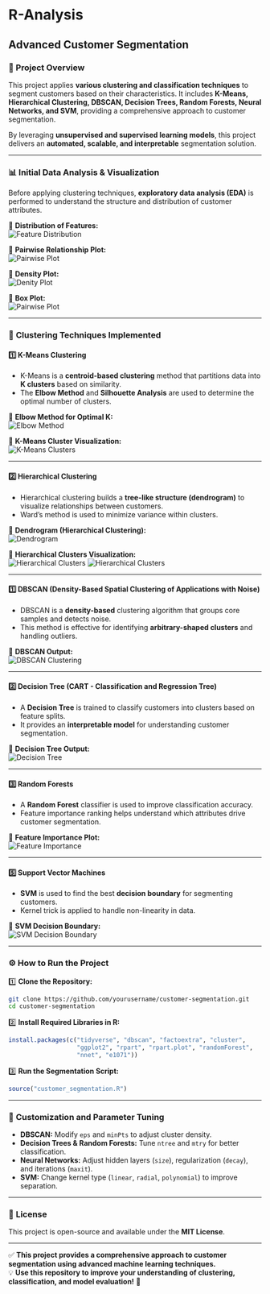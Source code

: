 # R-Analysis
## **Advanced Customer Segmentation**

### 📌 Project Overview  
This project applies **various clustering and classification techniques** to segment customers based on their characteristics. It includes **K-Means, Hierarchical Clustering, DBSCAN, Decision Trees, Random Forests, Neural Networks, and SVM**, providing a comprehensive approach to customer segmentation.

By leveraging **unsupervised and supervised learning models**, this project delivers an **automated, scalable, and interpretable** segmentation solution.

---

### 📊 **Initial Data Analysis & Visualization**  
Before applying clustering techniques, **exploratory data analysis (EDA)** is performed to understand the structure and distribution of customer attributes.

📌 **Distribution of Features:**  
![Feature Distribution](outputs/initialPlots/histogram.png)

📌 **Pairwise Relationship Plot:**  
![Pairwise Plot](outputs/initialPlots/scatterPlot.png)

📌 **Density Plot:**  
![Denity Plot](outputs/initialPlots/densityPlot.png)

📌 **Box Plot:**  
![Pairwise Plot](outputs/initialPlots/boxPlot.png)

---

### 🚀 **Clustering Techniques Implemented**

#### **1️⃣ K-Means Clustering**  
- K-Means is a **centroid-based clustering** method that partitions data into **K clusters** based on similarity.  
- The **Elbow Method** and **Silhouette Analysis** are used to determine the optimal number of clusters.

📌 **Elbow Method for Optimal K:**  
![Elbow Method](outputs/k-means/clusterMethods.png)  

📌 **K-Means Cluster Visualization:**  
![K-Means Clusters](outputs/k-means/optmailClusters.png)

---

#### **2️⃣ Hierarchical Clustering**  
- Hierarchical clustering builds a **tree-like structure (dendrogram)** to visualize relationships between customers.  
- Ward’s method is used to minimize variance within clusters.

📌 **Dendrogram (Hierarchical Clustering):**  
![Dendrogram](outputs/hierachy/dendrogram.png)

📌 **Hierarchical Clusters Visualization:**  
![Hierarchical Clusters](outputs/hierachy/hierachyClustering.png)
![Hierarchical Clusters](outputs/hierachy/optimalclusters.png)

---

#### **1️⃣ DBSCAN (Density-Based Spatial Clustering of Applications with Noise)**  
- DBSCAN is a **density-based** clustering algorithm that groups core samples and detects noise.
- This method is effective for identifying **arbitrary-shaped clusters** and handling outliers.

📌 **DBSCAN Output:**  
![DBSCAN Clustering](outputs/dbscan/dbscan.png)

---

#### **2️⃣ Decision Tree (CART - Classification and Regression Tree)**  
- A **Decision Tree** is trained to classify customers into clusters based on feature splits.  
- It provides an **interpretable model** for understanding customer segmentation.

📌 **Decision Tree Output:**  
![Decision Tree](outputs/decision/decionTree.png)

---

#### **3️⃣ Random Forests**  
- A **Random Forest** classifier is used to improve classification accuracy.  
- Feature importance ranking helps understand which attributes drive customer segmentation.

📌 **Feature Importance Plot:**  
![Feature Importance](outputs/randomforest/random.png)

---

#### **5️⃣ Support Vector Machines**  
- **SVM** is used to find the best **decision boundary** for segmenting customers.  
- Kernel trick is applied to handle non-linearity in data.

📌 **SVM Decision Boundary:**  
![SVM Decision Boundary](outputs/support/Rplot.png)

---

### ⚙ **How to Run the Project**
1️⃣ **Clone the Repository:**  
```sh
git clone https://github.com/yourusername/customer-segmentation.git
cd customer-segmentation
```

2️⃣ **Install Required Libraries in R:**  
```r
install.packages(c("tidyverse", "dbscan", "factoextra", "cluster", 
                   "ggplot2", "rpart", "rpart.plot", "randomForest", 
                   "nnet", "e1071"))
```

3️⃣ **Run the Segmentation Script:**  
```r
source("customer_segmentation.R")
```

---

### 🎯 **Customization and Parameter Tuning**
- **DBSCAN:** Modify `eps` and `minPts` to adjust cluster density.
- **Decision Trees & Random Forests:** Tune `ntree` and `mtry` for better classification.
- **Neural Networks:** Adjust hidden layers (`size`), regularization (`decay`), and iterations (`maxit`).
- **SVM:** Change kernel type (`linear`, `radial`, `polynomial`) to improve separation.

---

### 📜 **License**
This project is open-source and available under the **MIT License**.

---

✅ **This project provides a comprehensive approach to customer segmentation using advanced machine learning techniques.**  
💡 **Use this repository to improve your understanding of clustering, classification, and model evaluation!** 🚀  
